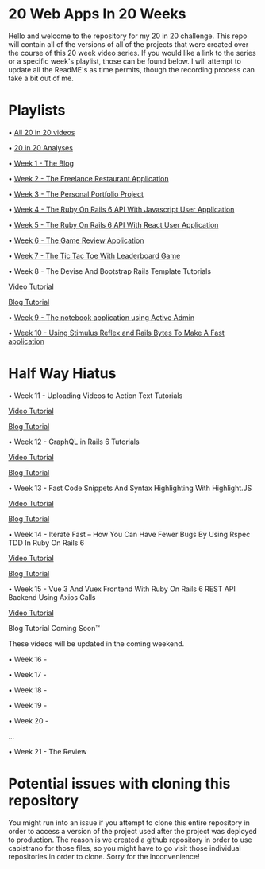 # 20 Web Apps In 20 Weeks
Hello and welcome to the repository for my 20 in 20 challenge. This repo will contain all of the versions of all of the projects that were created over the course of this 20 week video series. If you would like a link to the series or a specific week's playlist, those can be found below. I will attempt to update all the ReadME's as time permits, though the recording process can take a bit out of me.

# Playlists
• [All 20 in 20 videos](https://www.youtube.com/watch?v=UfoZpAjOnzY&list=PL3mtAHT_eRez6d-PavT6O1KtcMe7mOr-C)

• [20 in 20 Analyses](https://www.youtube.com/watch?v=uBrWt_MkaKw&list=PL3mtAHT_eRez-R7R3XPaBDk87ChCm0cSe)

• [Week 1 - The Blog](https://www.youtube.com/watch?v=UfoZpAjOnzY&list=PL3mtAHT_eRexaDoaU7uooXYZms-1_wua_)

• [Week 2 - The Freelance Restaurant Application](https://www.youtube.com/watch?v=WwClobViifU&list=PL3mtAHT_eRezUvFjgy_K56SBjy12bgS4h)

• [Week 3 - The Personal Portfolio Project](https://www.youtube.com/watch?v=HbH_l8VrH4A&list=PL3mtAHT_eReyBjJvZGIEThnXi5Nr2olMg)

• [Week 4 - The Ruby On Rails 6 API With Javascript User Application](https://www.youtube.com/watch?v=3pZteSkmI9w&list=PL3mtAHT_eRewLlpLhCE8d7Kb6k4g1yA_y)

• [Week 5 - The Ruby On Rails 6 API With React User Application](https://www.youtube.com/watch?v=k1HjmeqF0p0&list=PL3mtAHT_eRez9_vwZSf1hiWs2OJiBKMwd)

• [Week 6 - The Game Review Application](https://www.youtube.com/watch?v=PrjNxhVTR5A&list=PL3mtAHT_eReypxPABSVZMVpoAfoSjtpXX)

• [Week 7 - The Tic Tac Toe With Leaderboard Game](https://www.youtube.com/watch?v=Aye0E8uMDLo)

• Week 8 - The Devise And Bootstrap Rails Template Tutorials
            
[Video Tutorial](https://youtu.be/JR8u5gfmDxU)

[Blog Tutorial](https://deandehart.com/blog/rails-template-for-devvise-and-bootstrap)

• [Week 9 - The notebook application using Active Admin](https://www.youtube.com/watch?v=DfaaTkzOoHo)

• [Week 10 - Using Stimulus Reflex and Rails Bytes To Make A Fast application](https://www.youtube.com/watch?v=hxqkTy2SB78)

# Half Way Hiatus

• Week 11 - Uploading Videos to Action Text Tutorials
            
[Video Tutorial](https://youtu.be/hE-mxN2GXVo)

[Blog Tutorial](https://deanin.com/blog/action-text-videos/)

• Week 12 - GraphQL in Rails 6 Tutorials
            
[Video Tutorial](https://youtu.be/R6KR942yiYE)

[Blog Tutorial](https://deanin.com/blog/graphql)

• Week 13 - Fast Code Snippets And Syntax Highlighting With Highlight.JS
            
[Video Tutorial](https://youtu.be/vQioItq2HXo)

[Blog Tutorial](https://deanin.com/blog/code-snippets)

• Week 14 - Iterate Fast – How You Can Have Fewer Bugs By Using Rspec TDD In Ruby On Rails 6

[Video Tutorial](https://www.youtube.com/watch?v=AAqPc0j_2bg)

[Blog Tutorial](https://deanin.com/blog/rspec-rails/)

• Week 15 - Vue 3 And Vuex Frontend With Ruby On Rails 6 REST API Backend Using Axios Calls

[Video Tutorial](https://www.youtube.com/watch?v=gnymlh4Ljvw)

Blog Tutorial Coming Soon™

These videos will be updated in the coming weekend.

• Week 16 - 

• Week 17 - 

• Week 18 - 

• Week 19 - 

• Week 20 - 

...

• Week 21 - The Review

# Potential issues with cloning this repository
You might run into an issue if you attempt to clone this entire repository in order to access a version of the project used after the project was deployed to production. The reason is we created a github repository in order to use capistrano for those files, so you might have to go visit those individual repositories in order to clone. Sorry for the inconvenience!
